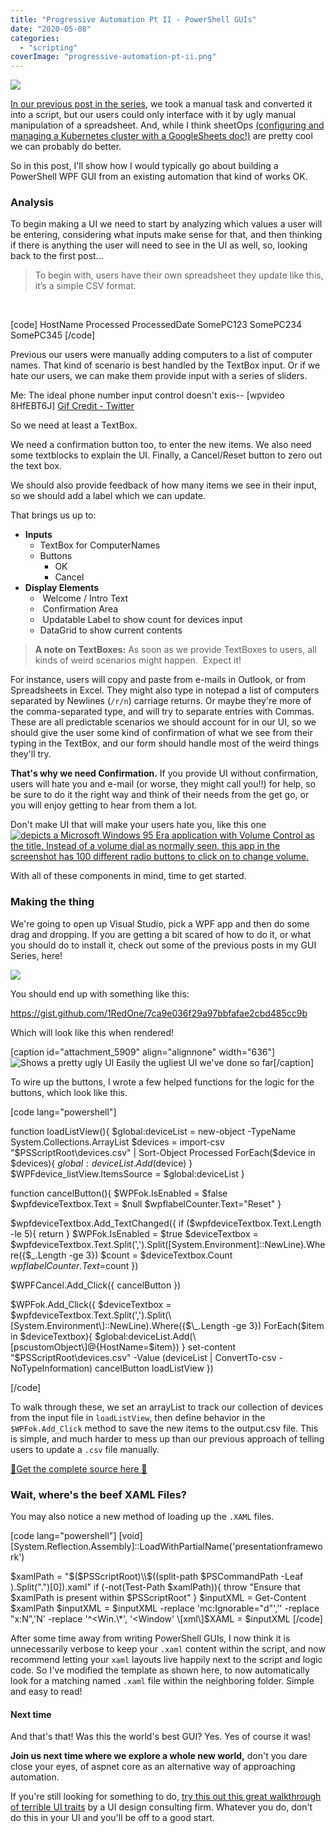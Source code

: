 ```yaml
---
title: "Progressive Automation Pt II - PowerShell GUIs"
date: "2020-05-08"
categories: 
  - "scripting"
coverImage: "progressive-automation-pt-ii.png"
---
```


![](images/progressive-automation-pt-ii.png)

[In our previous post in the series](http://foxdeploy.com/2019/09/10/progressive-automation-part-i/), we took a manual task and converted it into a script, but our users could only interface with it by ugly manual manipulation of a spreadsheet. And, while I think sheetOps [(configuring and managing a Kubernetes cluster with a GoogleSheets doc!)](https://twitter.com/danielepolencic/status/1254330583380979712) are pretty cool we can probably do better.

So in this post, I'll show how I would typically go about building a PowerShell WPF GUI from an existing automation that kind of works OK.

### Analysis

To begin making a UI we need to start by analyzing which values a user will be entering, considering what inputs make sense for that, and then thinking if there is anything the user will need to see in the UI as well, so, looking back to the first post...

> To begin with, users have their own spreadsheet they update like this, it’s a simple CSV format.

 

\[code\] HostName Processed ProcessedDate SomePC123 SomePC234 SomePC345 \[/code\]

Previous our users were manually adding computers to a list of computer names. That kind of scenario is best handled by the TextBox input. Or if we hate our users, we can make them provide input with a series of sliders.

Me: The ideal phone number input control doesn't exis-- \[wpvideo 8HfEBT6J\] [Gif Credit - Twitter](https://twitter.com/RandomNoun7/status/1256961724936097792)

So we need at least a TextBox.

We need a confirmation button too, to enter the new items. We also need some textblocks to explain the UI. Finally, a Cancel/Reset button to zero out the text box.

We should also provide feedback of how many items we see in their input, so we should add a label which we can update.

That brings us up to:

- **Inputs**
    - TextBox for ComputerNames
    - Buttons
        - OK
        - Cancel
- **Display Elements**
    -  Welcome / Intro Text
    -  Confirmation Area
    -  Updatable Label to show count for devices input
    - DataGrid to show current contents

> **A note on TextBoxes:** As soon as we provide TextBoxes to users, all kinds of weird scenarios might happen.  Expect it!

For instance, users will copy and paste from e-mails in Outlook, or from Spreadsheets in Excel. They might also type in notepad a list of computers separated by Newlines (`/r/n`) carriage returns. Or maybe they're more of the comma-separated type, and will try to separate entries with Commas.  These are all predictable scenarios we should account for in our UI, so we should give the user some kind of confirmation of what we see from their typing in the TextBox, and our form should handle most of the weird things they'll try.

**That's why we need Confirmation.** If you provide UI without confirmation, users will hate you and e-mail (or worse, they might call you!!) for help, so be sure to do it the right way and think of their needs from the get go, or you will enjoy getting to hear from them a lot.

Don't make UI that will make your users hate you, like this one [![depicts a Microsoft Windows 95 Era application with Volume Control as the title.  Instead of a volume dial as normally seen, this app in the screenshot has 100 different radio buttons to click on to change volume.](images/twimage.png)](https://twitter.com/FoxDeploy/status/1256953579186905090)

With all of these components in mind, time to get started.

### Making the thing

We're going to open up Visual Studio, pick a WPF app and then do some drag and dropping. If you are getting a bit scared of how to do it, or what you should do to install it, check out some of the previous posts in my GUI Series, here!

[![](images/gui.png)](http://foxdeploy.com/series/learning-gui-toolmaking-series/)

You should end up with something like this:

https://gist.github.com/1RedOne/7ca9e036f29a97bbfafae2cbd485cc9b

Which will look like this when rendered!

\[caption id="attachment\_5909" align="alignnone" width="636"\]![Shows a pretty ugly UI](images/resultui.png) Easily the ugliest UI we've done so far\[/caption\]

To wire up the buttons, I wrote a few helped functions for the logic for the buttons, which look like this.

\[code lang="powershell"\]

function loadListView(){ $global:deviceList = new-object -TypeName System.Collections.ArrayList $devices = import-csv "$PSScriptRoot\\devices.csv" | Sort-Object Processed ForEach($device in $devices){ $global:deviceList.Add($device) } $WPFdevice\_listView.ItemsSource = $global:deviceList }

function cancelButton(){ $WPFok.IsEnabled = $false $wpfdeviceTextbox.Text = $null $wpflabelCounter.Text="Reset" }

$wpfdeviceTextbox.Add\_TextChanged({ if ($wpfdeviceTextbox.Text.Length -le 5){ return } $WPFok.IsEnabled = $true $deviceTextbox = $wpfdeviceTextbox.Text.Split(',').Split(\[System.Environment\]::NewLine).Where({$\_.Length -ge 3}) $count = $deviceTextbox.Count $wpflabelCounter.Text=$count })

$WPFCancel.Add\_Click({ cancelButton })

$WPFok.Add\_Click({ $deviceTextbox = $wpfdeviceTextbox.Text.Split(',').Split(\[System.Environment\]::NewLine).Where({$\_.Length -ge 3}) ForEach($item in $deviceTextbox){ $global:deviceList.Add(\[pscustomObject\]@{HostName=$item}) } set-content "$PSScriptRoot\\devices.csv" -Value $($deviceList | ConvertTo-csv -NoTypeInformation) cancelButton loadListView })

\[/code\]

To walk through these, we set an arrayList to track our collection of devices from the input file in `loadListView`, then define behavior in the `$WPFok.Add_Click` method to save the new items to the output.csv file. This is simple, and much harder to mess up than our previous approach of telling users to update a `.csv` file manually.

[🔗Get the complete source here 🔗](https://gist.github.com/1RedOne/377f4c0d1ae209844f7f34ce9ecf581e#file-foxdeploy_newgui-xaml)

### Wait, where's the beef XAML Files?

You may also notice a new method of loading up the `.XAML` files.

\[code lang="powershell"\] \[void\]\[System.Reflection.Assembly\]::LoadWithPartialName('presentationframework')

$xamlPath = "$($PSScriptRoot)\\$((split-path $PSCommandPath -Leaf ).Split(".")\[0\]).xaml" if (-not(Test-Path $xamlPath)){ throw "Ensure that $xamlPath is present within $PSScriptRoot" } $inputXML = Get-Content $xamlPath $inputXML = $inputXML -replace 'mc:Ignorable="d"','' -replace "x:N",'N' -replace '^<Win.\*', '<Window' \[xml\]$XAML = $inputXML \[/code\]

After some time away from writing PowerShell GUIs, I now think it is unnecessarily verbose to keep your `.xaml` content within the script, and now recommend letting your `xaml` layouts live happily next to the script and logic code. So I've modified the template as shown here, to now automatically look for a matching named `.xaml` file within the neighboring folder. Simple and easy to read!

#### Next time

And that's that! Was this the world's best GUI? Yes. Yes of course it was!

**Join us next time where we explore a whole new world,** don't you dare close your eyes, of aspnet core as an alternative way of approaching automation.

If you're still looking for something to do, [try this out this great walkthrough of terrible UI traits](https://www.bagaar.be/insights/user-inyerface) by a UI design consulting firm. Whatever you do, don't do this in your UI and you'll be off to a good start.
